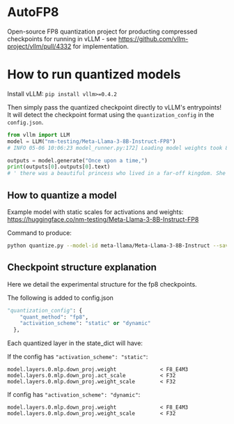 # AutoFP8

Open-source FP8 quantization project for producting compressed checkpoints for running in vLLM - see https://github.com/vllm-project/vllm/pull/4332 for implementation.

# How to run quantized models

Install vLLM: `pip install vllm>=0.4.2`

Then simply pass the quantized checkpoint directly to vLLM's entrypoints! It will detect the checkpoint format using the `quantization_config` in the `config.json`.
```python
from vllm import LLM
model = LLM("nm-testing/Meta-Llama-3-8B-Instruct-FP8")
# INFO 05-06 10:06:23 model_runner.py:172] Loading model weights took 8.4596 GB

outputs = model.generate("Once upon a time,")
print(outputs[0].outputs[0].text)
# ' there was a beautiful princess who lived in a far-off kingdom. She was kind'
```

## How to quantize a model

Example model with static scales for activations and weights: https://huggingface.co/nm-testing/Meta-Llama-3-8B-Instruct-FP8

Command to produce:
```bash
python quantize.py --model-id meta-llama/Meta-Llama-3-8B-Instruct --save-dir Meta-Llama-3-8B-Instruct-FP8
```

## Checkpoint structure explanation

Here we detail the experimental structure for the fp8 checkpoints.

The following is added to config.json
```python
"quantization_config": {
    "quant_method": "fp8",
    "activation_scheme": "static" or "dynamic"
  },
```

Each quantized layer in the state_dict will have:

If the config has `"activation_scheme": "static"`:
```
model.layers.0.mlp.down_proj.weight              < F8_E4M3
model.layers.0.mlp.down_proj.act_scale           < F32
model.layers.0.mlp.down_proj.weight_scale        < F32
```
If config has `"activation_scheme": "dynamic"`:
```
model.layers.0.mlp.down_proj.weight              < F8_E4M3
model.layers.0.mlp.down_proj.weight_scale        < F32
```
